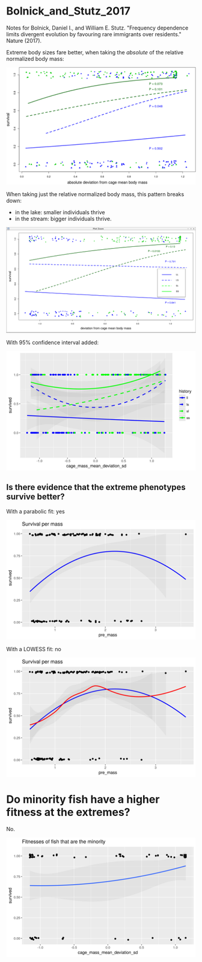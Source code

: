# Bolnick_and_Stutz_2017

Notes for Bolnick, Daniel I., and William E. Stutz. "Frequency dependence limits divergent evolution by favouring rare immigrants over residents." Nature (2017).

Extreme body sizes fare better, when taking the *absolute* of the relative
normalized body mass:

![Figure 2, taking the absolute of the relative body size](fig2.png)

When taking just the relative
normalized body mass, this pattern breaks down:
 
 * in the lake: smaller individuals thrive
 * in the stream: bigger individuals thrive.

![Figure 2, taking the relative body size](fig2_non_absolute.png)

With 95% confidence interval added:

![Figure 2, taking the relative body size, with confidence intervals](fig2_non_absolute_ggplot.png)


## Is there evidence that the extreme phenotypes survive better?

With a parabolic fit: yes

![](pre_mass_survival_1.png)

With a LOWESS fit: no

![](pre_mass_survival_2.png)

# Do minority fish have a higher fitness at the extremes?

No.

![](minority_fish_fitnesses.png)
